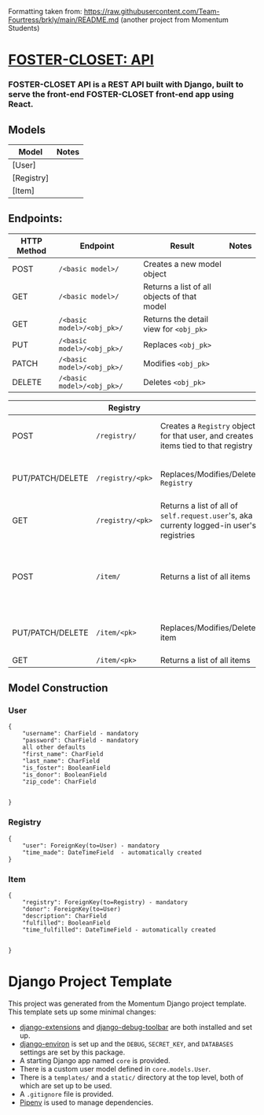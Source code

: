 
Formatting taken from: https://raw.githubusercontent.com/Team-Fourtress/brkly/main/README.md
(another project from Momentum Students)

# [FOSTER-CLOSET: API](https://foster-closet.herokuapp.com)

### FOSTER-CLOSET API is a REST API built with Django, built to serve the front-end FOSTER-CLOSET front-end app using React.


## Models
| Model | Notes |
| ----- | ----- |
| [User]
| [Registry]
| [Item]


## Endpoints: 
| HTTP Method | Endpoint | Result | Notes |
| ----------- | -------- | -------| ----- |
| POST | `/<basic model>/` | Creates a new model object |  |
| GET | `/<basic model>/` | Returns a list of all objects of that model |  |
| GET | `/<basic model>/<obj_pk>/` | Returns the detail view for `<obj_pk>` |  |
| PUT | `/<basic model>/<obj_pk>/` | Replaces `<obj_pk>` |  |
| PATCH | `/<basic model>/<obj_pk>/` | Modifies `<obj_pk>` |  |
| DELETE | `/<basic model>/<obj_pk>/` | Deletes `<obj_pk>` |  |




|      | Registry |          |          |
| -------- | -------- | -------- | -------- |
| POST | `/registry/` | Creates a `Registry` object for that user, and creates items tied to that registry | Requires a foster-family login|
| PUT/PATCH/DELETE | `/registry/<pk>` | Replaces/Modifies/Deletes `Registry` | Requires login with associated user  |
| GET | `/registry/<pk>` | Returns a list of all of `self.request.user`'s, aka currenty logged-in user's registries | Requires login with associated user  |
| POST | `/item/` | Returns a list of all items| Requires a `Registry` that is associated with the logged-in user  |
| PUT/PATCH/DELETE | `/item/<pk>` | Replaces/Modifies/Deletes item | Requires login with associated user  |
| GET | `/item/<pk>` | Returns a list of all items |  |

## Model Construction

### User
```
{
    "username": CharField - mandatory
    "password": CharField - mandatory
    all other defaults
    "first_name": CharField
    "last_name": CharField
    "is_foster": BooleanField
    "is_donor": BooleanField
    "zip_code": CharField
    
  
}
```

### Registry
```
{
    "user": ForeignKey(to=User) - mandatory
    "time_made": DateTimeField  - automatically created
}
```

### Item
```
{
    "registry": ForeignKey(to=Registry) - mandatory
    "donor": ForeignKey(to=User)
    "description": CharField
    "fulfilled": BooleanField
    "time_fulfilled": DateTimeField - automatically created
    
    
}
```





# Django Project Template

This project was generated from the Momentum Django project template. This template sets up some minimal changes:

- [django-extensions](https://django-extensions.readthedocs.io/en/latest/) and [django-debug-toolbar](https://django-debug-toolbar.readthedocs.io/en/latest/) are both installed and set up.
- [django-environ](https://django-environ.readthedocs.io/en/latest/) is set up and the `DEBUG`, `SECRET_KEY`, and `DATABASES` settings are set by this package.
- A starting Django app named `core` is provided.
- There is a custom user model defined in `core.models.User`.
- There is a `templates/` and a `static/` directory at the top level, both of which are set up to be used.
- A `.gitignore` file is provided.
- [Pipenv](https://pipenv.pypa.io/en/latest/) is used to manage dependencies.
